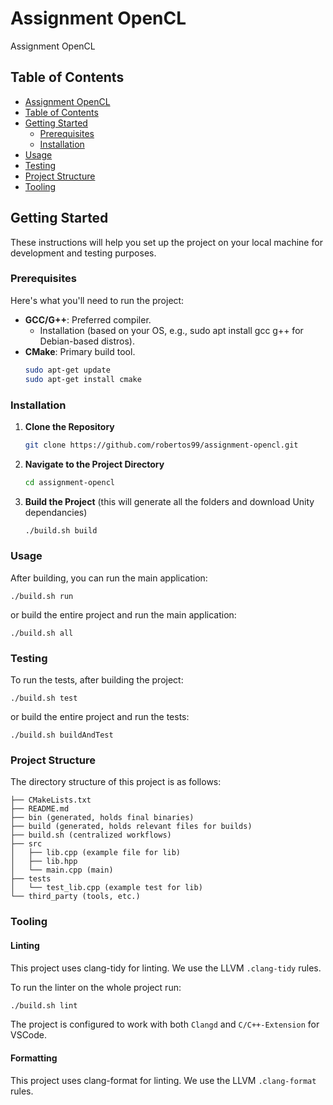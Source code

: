 # Assignment OpenCL

Assignment OpenCL

## Table of Contents

- [Assignment OpenCL](#assignment-opencl)
- [Table of Contents](#table-of-contents)
- [Getting Started](#getting-started)
  - [Prerequisites](#prerequisites)
  - [Installation](#installation)
- [Usage](#usage)
- [Testing](#testing)
- [Project Structure](#project-structure)
- [Tooling](#tooling)

## Getting Started

These instructions will help you set up the project on your local machine for development and testing purposes.

### Prerequisites

Here's what you'll need to run the project:

- **GCC/G++**: Preferred compiler.
  - Installation (based on your OS, e.g., sudo apt install gcc g++ for Debian-based distros).
- **CMake**: Primary build tool.
   ```bash
   sudo apt-get update 
   sudo apt-get install cmake

### Installation

1. **Clone the Repository**
    ```bash
   git clone https://github.com/robertos99/assignment-opencl.git

2. **Navigate to the Project Directory**
    ```bash
   cd assignment-opencl

3. **Build the Project** (this will generate all the folders and download Unity dependancies)

    ```bash
    ./build.sh build

### Usage
After building, you can run the main application:
    
    ./build.sh run

or build the entire project and run the main application:

    ./build.sh all


### Testing
To run the tests, after building the project:    

    ./build.sh test

or build the entire project and run the tests:

    ./build.sh buildAndTest

### Project Structure
The directory structure of this project is as follows:

```
├── CMakeLists.txt
├── README.md
├── bin (generated, holds final binaries)
├── build (generated, holds relevant files for builds)
├── build.sh (centralized workflows)
├── src
│   ├── lib.cpp (example file for lib)
│   ├── lib.hpp
│   └── main.cpp (main)
├── tests
│   └── test_lib.cpp (example test for lib)
└── third_party (tools, etc.)
```
### Tooling

#### Linting

This project uses clang-tidy for linting. We use the LLVM ```.clang-tidy``` rules.

To run the linter on the whole project run: 
```bash
./build.sh lint
```

The project is configured to work with both ```Clangd``` and ```C/C++-Extension``` for VSCode.

#### Formatting

This project uses clang-format for linting. We use the LLVM ```.clang-format``` rules.
